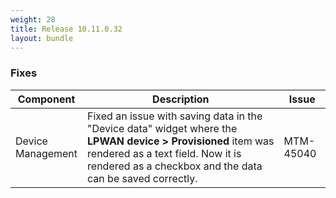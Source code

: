 ```yaml
---
weight: 28
title: Release 10.11.0.32
layout: bundle
---
```


<!--10.11.0.27 - 10.11.0.32-->

### Fixes

<div><table ><colgroup>
<col style="width: 15%;"><col style="width: 70%;"><col style="width: 15%;"></colgroup>
<thead><tr>
<th>
Component</th>
<th>
Description</th>
<th>
Issue</th>
</tr>
</thead><tbody>

<tr>
<td>
Device Management</td>
<td> Fixed an issue with saving data in the "Device data" widget where the <b>LPWAN device > Provisioned</b> item was rendered as a text field. Now it is rendered as a checkbox and the data can be saved correctly. </td>
<td>
MTM-45040</td>
</tr>

</tbody></table></div>
